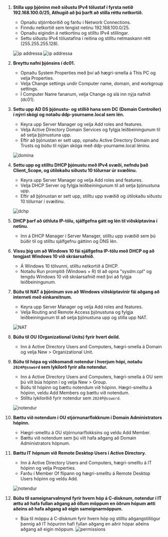 1. **Stilla upp þjóninn með síðustu IPv4 tölustaf í fyrsta netið 192.168.100.0/25, Athugið að þú þarft að stilla réttu netkortið.**

   - Opnaðu stjórnborðið og farðu í Network Connections.
   - Finndu netkortið sem tengist netinu 192.168.100.0/25.
   - Opnaðu eigindin á netkortinu og stilltu IPv4 stillingar.
   - Settu síðustu IPv4 tölustafina í reitina og stilltu netmaskann rétt (255.255.255.128).

   ![ip addressa](/myndir/ip.png)
   ![ip addressa](/myndir/ip2.png)

2. **Breyttu nafni þjónsins í dc01.**

   - Opnaðu System Properties með því að hægri-smella á This PC og velja Properties.
   - Velja Change settings undir Computer name, domain, and workgroup settings.
   - Í Computer Name fananum, velja Change og slá inn nýja nafnið (dc01).

3. **Settu upp AD DS þjónustu- og stillið hana sem DC (Domain Controller) í nýrri skógi og notaðu ddp-yourname.local sem lén.**

   - Keyra upp Server Manager og velja Add roles and features.
   - Velja Active Directory Domain Services og fylgja leiðbeiningunum til að setja þjónustuna upp.
   - Eftir að þjónustan er sett upp, opnaðu Active Directory Domain and Trusts og búðu til nýjan skóga með ddp-yourname.local léninu.

    ![domina](/myndir/ip2.png)

4. **Settu upp og stilltu DHCP þjónustu með IPv4 svæði, nefndu það Client_Scope, og útilokaðu síðustu 10 tölurnar úr svæðinu.**

   - Keyra upp Server Manager og velja Add roles and features.
   - Velja DHCP Server og fylgja leiðbeiningunum til að setja þjónustuna upp.
   - Eftir að þjónustan er sett upp, stilltu upp svæðið og útilokaðu síðustu 10 tölurnar í svæðinu.

    ![dchp](/myndir/Dhcp.png)
5. **DHCP þarf að úthluta IP-tölu, sjálfgefna gátt og lén til viðskiptavina í netinu.**

   - Inn á DHCP Manager í Server Manager, stilltu upp svæðið sem þú búðir til og stilltu sjálfgefnu gáttinn og DNS lén.

6. **Vissu þig um að Windows 10 fái sjálfgefna IP-tölu með DHCP og að tengjast Windows 10 við skráarsafnið.**

   - Á Windows 10 tölvunni, stilltu netkortið á DHCP.
   - Notaðu Run promptið (Windows + R) til að opna "sysdm.cpl" og tengdu Windows 10 við skráarsafnið með því að fylgja leiðbeiningunum.

7. **Búðu til NAT á þjóninum svo að Windows viðskiptavinir fái aðgang að interneti með einkareitnum.**

   - Keyra upp Server Manager og velja Add roles and features.
   - Velja Routing and Remote Access þjónustuna og fylgja leiðbeiningunum til að setja þjónustuna upp og stilla upp NAT.

    ![NAT](/myndir/nat%20server.png)
8. **Búðu til OU (Organizational Units) fyrir hvert deild.**

   - Inn á Active Directory Users and Computers, hægri-smella á Domain og velja New > Organizational Unit.

9. **Búðu til hópa og viðkomandi notendur í hverjum hópi, notaðu `2024P@ssword` sem lykilorð fyrir alla notendur.**

   - Inn á Active Directory Users and Computers, hægri-smella á OU sem þú vilt búa hópinn í og velja New > Group.
   - Búðu til hópinn og bættu notendum við hópinn. Hægri-smelltu á hópinn, veldu Add Members og bættu við notendum.
   - Stilltu lykilorðið fyrir notendur sem `2024P@ssword`.

    ![notendur](/myndir/11%20it%20group%20remote.png)
10. **Bættu við notendum í OU stjórnunarflokknum í Domain Administrators hópinn.**

    - Hægri-smelltu á OU stjórnunarflokksins og veldu Add Member.
    - Bættu við notendum sem þú vilt hafa aðgang að Domain Administrators hópnum.

11. **Bættu IT hópnum við Remote Desktop Users í Active Directory.**

    - Inn á Active Directory Users and Computers, hægri-smelltu á IT hópinn og velja Properties.
    - Farðu í Member Of flipann og hægri-smelltu á Remote Desktop Users hópinn og veldu Add.

    ![notendur](/myndir/11%20it%20group%20remote.png)
12. **Búðu til sameignarvalmynd fyrir hvern hóp á C-disknum, notendur í IT ættu að hafa fullan aðgang að öllum möppum en öðrum hópum ætti aðeins að hafa aðgang að eigin sameignarmöppum.**

    - Búa til möppu á C-disknum fyrir hvern hóp og stilltu aðgangstillögur þannig að IT hópurinn hafi fullan aðgang en aðrir hópar aðeins aðgang að eigin möppum.
    ![permissions](/myndir/Folder%20permissions.png)